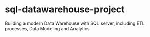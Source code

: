 # sql-datawarehouse-project
Building a modern Data Warehouse with SQL server, including ETL processes, Data Modeling and Analytics
